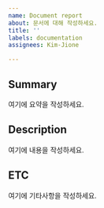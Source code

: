 ```yaml
---
name: Document report
about: 문서에 대해 작성하세요.
title: ''
labels: documentation
assignees: Kim-Jione

---
```


## Summary
여기에 요약을 작성하세요.

## Description
여기에 내용을 작성하세요.

## ETC
여기에 기타사항을 작성하세요.
